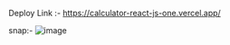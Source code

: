Deploy Link :- https://calculator-react-js-one.vercel.app/

snap:- ![image](https://user-images.githubusercontent.com/75311454/222977630-d06f97da-6798-419a-bcce-7591bc76a696.png)

